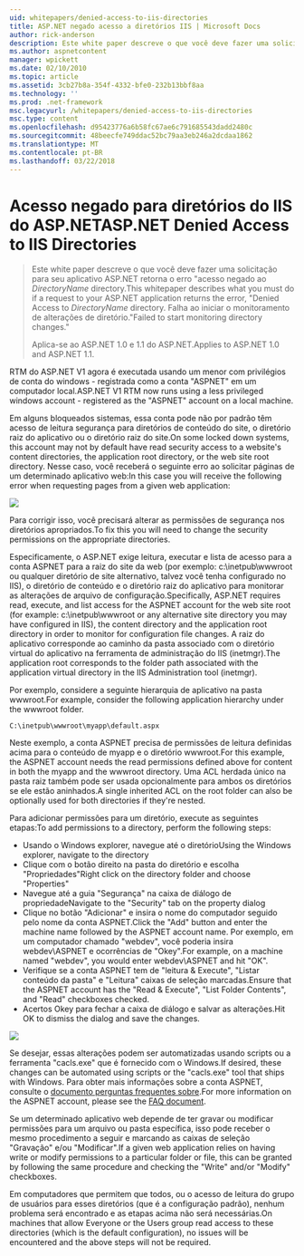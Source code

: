 ```yaml
---
uid: whitepapers/denied-access-to-iis-directories
title: ASP.NET negado acesso a diretórios IIS | Microsoft Docs
author: rick-anderson
description: Este white paper descreve o que você deve fazer uma solicitação para seu aplicativo ASP.NET retorna o erro "acesso negado ao diretório DirectoryName. Falha ao s...
ms.author: aspnetcontent
manager: wpickett
ms.date: 02/10/2010
ms.topic: article
ms.assetid: 3cb27b8a-354f-4332-bfe0-232b13bbf8aa
ms.technology: ''
ms.prod: .net-framework
msc.legacyurl: /whitepapers/denied-access-to-iis-directories
msc.type: content
ms.openlocfilehash: d95423776a6b58fc67ae6c791685543dadd2480c
ms.sourcegitcommit: 48beecfe749ddac52bc79aa3eb246a2dcdaa1862
ms.translationtype: MT
ms.contentlocale: pt-BR
ms.lasthandoff: 03/22/2018
---
```

<a name="aspnet-denied-access-to-iis-directories"></a><span data-ttu-id="95269-104">Acesso negado para diretórios do IIS do ASP.NET</span><span class="sxs-lookup"><span data-stu-id="95269-104">ASP.NET Denied Access to IIS Directories</span></span>
====================
> <span data-ttu-id="95269-105">Este white paper descreve o que você deve fazer uma solicitação para seu aplicativo ASP.NET retorna o erro "acesso negado ao *DirectoryName* directory.</span><span class="sxs-lookup"><span data-stu-id="95269-105">This whitepaper describes what you must do if a request to your ASP.NET application returns the error, "Denied Access to *DirectoryName* directory.</span></span> <span data-ttu-id="95269-106">Falha ao iniciar o monitoramento de alterações de diretório."</span><span class="sxs-lookup"><span data-stu-id="95269-106">Failed to start monitoring directory changes."</span></span>
> 
> <span data-ttu-id="95269-107">Aplica-se ao ASP.NET 1.0 e 1.1 do ASP.NET.</span><span class="sxs-lookup"><span data-stu-id="95269-107">Applies to ASP.NET 1.0 and ASP.NET 1.1.</span></span>


<span data-ttu-id="95269-108">RTM do ASP.NET V1 agora é executada usando um menor com privilégios de conta do windows - registrada como a conta "ASPNET" em um computador local.</span><span class="sxs-lookup"><span data-stu-id="95269-108">ASP.NET V1 RTM now runs using a less privileged windows account - registered as the "ASPNET" account on a local machine.</span></span>

<span data-ttu-id="95269-109">Em alguns bloqueados sistemas, essa conta pode não por padrão têm acesso de leitura segurança para diretórios de conteúdo do site, o diretório raiz do aplicativo ou o diretório raiz do site.</span><span class="sxs-lookup"><span data-stu-id="95269-109">On some locked down systems, this account may not by default have read security access to a website's content directories, the application root directory, or the web site root directory.</span></span> <span data-ttu-id="95269-110">Nesse caso, você receberá o seguinte erro ao solicitar páginas de um determinado aplicativo web:</span><span class="sxs-lookup"><span data-stu-id="95269-110">In this case you will receive the following error when requesting pages from a given web application:</span></span>

![](denied-access-to-iis-directories/_static/image1.jpg)

<span data-ttu-id="95269-111">Para corrigir isso, você precisará alterar as permissões de segurança nos diretórios apropriados.</span><span class="sxs-lookup"><span data-stu-id="95269-111">To fix this you will need to change the security permissions on the appropriate directories.</span></span>

<span data-ttu-id="95269-112">Especificamente, o ASP.NET exige leitura, executar e lista de acesso para a conta ASPNET para a raiz do site da web (por exemplo: c:\inetpub\wwwroot ou qualquer diretório de site alternativo, talvez você tenha configurado no IIS), o diretório de conteúdo e o diretório raiz do aplicativo para monitorar as alterações de arquivo de configuração.</span><span class="sxs-lookup"><span data-stu-id="95269-112">Specifically, ASP.NET requires read, execute, and list access for the ASPNET account for the web site root (for example: c:\inetpub\wwwroot or any alternative site directory you may have configured in IIS), the content directory and the application root directory in order to monitor for configuration file changes.</span></span> <span data-ttu-id="95269-113">A raiz do aplicativo corresponde ao caminho da pasta associado com o diretório virtual do aplicativo na ferramenta de administração do IIS (inetmgr).</span><span class="sxs-lookup"><span data-stu-id="95269-113">The application root corresponds to the folder path associated with the application virtual directory in the IIS Administration tool (inetmgr).</span></span>

<span data-ttu-id="95269-114">Por exemplo, considere a seguinte hierarquia de aplicativo na pasta wwwroot.</span><span class="sxs-lookup"><span data-stu-id="95269-114">For example, consider the following application hierarchy under the wwwroot folder.</span></span>

`C:\inetpub\wwwroot\myapp\default.aspx`

<span data-ttu-id="95269-115">Neste exemplo, a conta ASPNET precisa de permissões de leitura definidas acima para o conteúdo de myapp e o diretório wwwroot.</span><span class="sxs-lookup"><span data-stu-id="95269-115">For this example, the ASPNET account needs the read permissions defined above for content in both the myapp and the wwwroot directory.</span></span> <span data-ttu-id="95269-116">Uma ACL herdada único na pasta raiz também pode ser usada opcionalmente para ambos os diretórios se ele estão aninhados.</span><span class="sxs-lookup"><span data-stu-id="95269-116">A single inherited ACL on the root folder can also be optionally used for both directories if they're nested.</span></span>

<span data-ttu-id="95269-117">Para adicionar permissões para um diretório, execute as seguintes etapas:</span><span class="sxs-lookup"><span data-stu-id="95269-117">To add permissions to a directory, perform the following steps:</span></span>

- <span data-ttu-id="95269-118">Usando o Windows explorer, navegue até o diretório</span><span class="sxs-lookup"><span data-stu-id="95269-118">Using the Windows explorer, navigate to the directory</span></span>
- <span data-ttu-id="95269-119">Clique com o botão direito na pasta do diretório e escolha "Propriedades"</span><span class="sxs-lookup"><span data-stu-id="95269-119">Right click on the directory folder and choose "Properties"</span></span>
- <span data-ttu-id="95269-120">Navegue até a guia "Segurança" na caixa de diálogo de propriedade</span><span class="sxs-lookup"><span data-stu-id="95269-120">Navigate to the "Security" tab on the property dialog</span></span>
- <span data-ttu-id="95269-121">Clique no botão "Adicionar" e insira o nome do computador seguido pelo nome da conta ASPNET.</span><span class="sxs-lookup"><span data-stu-id="95269-121">Click the "Add" button and enter the machine name followed by the ASPNET account name.</span></span> <span data-ttu-id="95269-122">Por exemplo, em um computador chamado "webdev", você poderia insira webdev\ASPNET e ocorrências de "Okey".</span><span class="sxs-lookup"><span data-stu-id="95269-122">For example, on a machine named "webdev", you would enter webdev\ASPNET and hit "OK".</span></span>
- <span data-ttu-id="95269-123">Verifique se a conta ASPNET tem de "leitura &amp; Execute", "Listar conteúdo da pasta" e "Leitura" caixas de seleção marcadas.</span><span class="sxs-lookup"><span data-stu-id="95269-123">Ensure that the ASPNET account has the "Read &amp; Execute", "List Folder Contents", and "Read" checkboxes checked.</span></span>
- <span data-ttu-id="95269-124">Acertos Okey para fechar a caixa de diálogo e salvar as alterações.</span><span class="sxs-lookup"><span data-stu-id="95269-124">Hit OK to dismiss the dialog and save the changes.</span></span>

![](denied-access-to-iis-directories/_static/image2.jpg)

<span data-ttu-id="95269-125">Se desejar, essas alterações podem ser automatizadas usando scripts ou a ferramenta "cacls.exe" que é fornecido com o Windows.</span><span class="sxs-lookup"><span data-stu-id="95269-125">If desired, these changes can be automated using scripts or the "cacls.exe" tool that ships with Windows.</span></span> <span data-ttu-id="95269-126">Para obter mais informações sobre a conta ASPNET, consulte o [documento perguntas frequentes sobre](https://go.microsoft.com/fwlink/?LinkId=5828).</span><span class="sxs-lookup"><span data-stu-id="95269-126">For more information on the ASPNET account, please see the [FAQ document](https://go.microsoft.com/fwlink/?LinkId=5828).</span></span>

<span data-ttu-id="95269-127">Se um determinado aplicativo web depende de ter gravar ou modificar permissões para um arquivo ou pasta específica, isso pode receber o mesmo procedimento a seguir e marcando as caixas de seleção "Gravação" e/ou "Modificar".</span><span class="sxs-lookup"><span data-stu-id="95269-127">If a given web application relies on having write or modify permissions to a particular folder or file, this can be granted by following the same procedure and checking the "Write" and/or "Modify" checkboxes.</span></span>

<span data-ttu-id="95269-128">Em computadores que permitem que todos, ou o acesso de leitura do grupo de usuários para esses diretórios (que é a configuração padrão), nenhum problema será encontrado e as etapas acima não será necessárias.</span><span class="sxs-lookup"><span data-stu-id="95269-128">On machines that allow Everyone or the Users group read access to these directories (which is the default configuration), no issues will be encountered and the above steps will not be required.</span></span>
